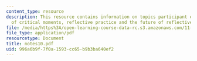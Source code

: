```yaml
---
content_type: resource
description: This resource contains information on topics participant exercise, presentation
  of critical moments, reflective practice and the future of reflective practice.
file: /media/https%3A/open-learning-course-data-rc.s3.amazonaws.com/11-965-reflective-practice-an-approach-for-expanding-your-learning-frontiers-january-iap-2007/996a6b9f7f0a1593cc65b9b3ba640ef2_notes10.pdf
file_type: application/pdf
resourcetype: Document
title: notes10.pdf
uid: 996a6b9f-7f0a-1593-cc65-b9b3ba640ef2
---
```

